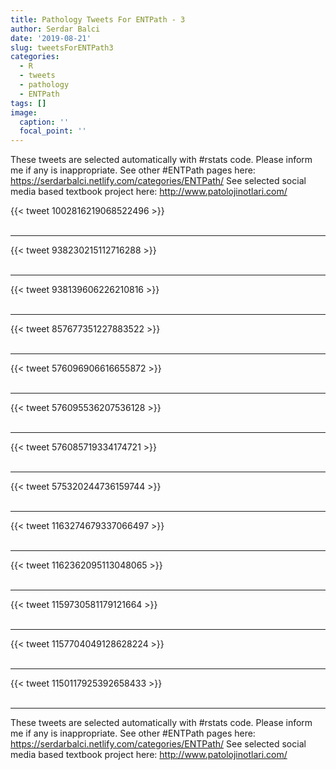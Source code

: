 ```yaml
---
title: Pathology Tweets For ENTPath - 3
author: Serdar Balci
date: '2019-08-21'
slug: tweetsForENTPath3
categories:
  - R
  - tweets
  - pathology
  - ENTPath
tags: []
image:
  caption: ''
  focal_point: ''
---
```



These tweets are selected automatically with #rstats code. Please inform me if any is inappropriate.
See other #ENTPath pages here: https://serdarbalci.netlify.com/categories/ENTPath/ 
See selected social media based textbook project here: http://www.patolojinotlari.com/

{{< tweet 1002816219068522496 >}}
<br>
<br>
<hr>
{{< tweet 938230215112716288 >}}
<br>
<br>
<hr>
{{< tweet 938139606226210816 >}}
<br>
<br>
<hr>
{{< tweet 857677351227883522 >}}
<br>
<br>
<hr>
{{< tweet 576096906616655872 >}}
<br>
<br>
<hr>
{{< tweet 576095536207536128 >}}
<br>
<br>
<hr>
{{< tweet 576085719334174721 >}}
<br>
<br>
<hr>
{{< tweet 575320244736159744 >}}
<br>
<br>
<hr>
{{< tweet 1163274679337066497 >}}
<br>
<br>
<hr>
{{< tweet 1162362095113048065 >}}
<br>
<br>
<hr>
{{< tweet 1159730581179121664 >}}
<br>
<br>
<hr>
{{< tweet 1157704049128628224 >}}
<br>
<br>
<hr>
{{< tweet 1150117925392658433 >}}
<br>
<br>
<hr>


These tweets are selected automatically with #rstats code. Please inform me if any is inappropriate.
See other #ENTPath pages here: https://serdarbalci.netlify.com/categories/ENTPath/ 
See selected social media based textbook project here: http://www.patolojinotlari.com/

